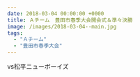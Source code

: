 ```yaml
---
date: 2018-03-04 00:00:00 +0000
title: Ａチーム　豊田市春季大会開会式＆準々決勝
image: /images/2018-03-04--main.jpg
tags:
  - "Ａチーム"
  - "豊田市春季大会"
---
```


vs松平ニューボーイズ
